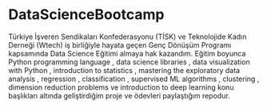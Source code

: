 # DataScienceBootcamp
Türkiye İşveren Sendikaları Konfederasyonu (TİSK) ve Teknolojide Kadın Derneği (Wtech) iş birliğiyle hayata geçen Genç Dönüşüm Programı kapsamında Data Science Eğitimi almaya hak kazandım. Eğitim boyunca Python programming language , data science libraries , data visualization with Python , introduction to statistics , mastering the exploratory data analysis , regression , classification , supervised ML algorithms , clustering , dimension reduction problems ve introduction to deep learning konu başlıkları altında geliştirdiğim proje ve ödevleri paylaştığım repodur.
